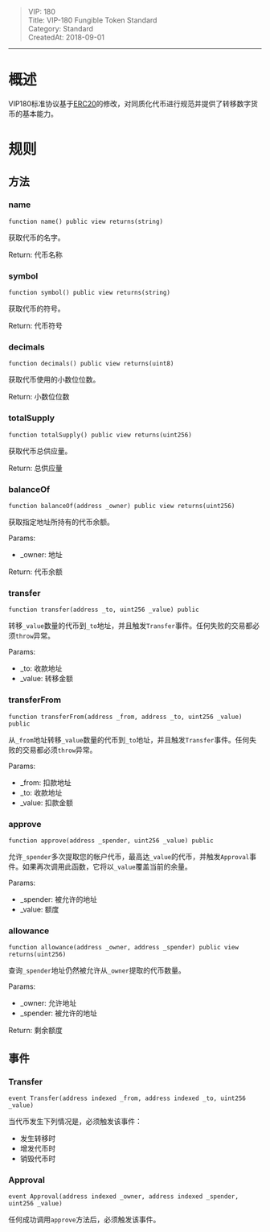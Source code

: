 > VIP: 180  
> Title: VIP-180 Fungible Token Standard   
> Category: Standard   
> CreatedAt: 2018-09-01
--------------------- 

# 概述

VIP180标准协议基于[ERC20](https://github.com/ethereum/EIPs/blob/master/EIPS/eip-20.md)的修改，对同质化代币进行规范并提供了转移数字货币的基本能力。

# 规则

## 方法

### name

    function name() public view returns(string)

获取代币的名字。

Return: 代币名称


### symbol

    function symbol() public view returns(string)

获取代币的符号。

Return: 代币符号


### decimals

    function decimals() public view returns(uint8)

获取代币使用的小数位位数。

Return: 小数位位数


### totalSupply

    function totalSupply() public view returns(uint256)

获取代币总供应量。

Return: 总供应量


### balanceOf

    function balanceOf(address _owner) public view returns(uint256)

获取指定地址所持有的代币余额。

Params:

+ _owner: 地址

Return: 代币余额


### transfer

    function transfer(address _to, uint256 _value) public

转移`_value`数量的代币到`_to`地址，并且触发`Transfer`事件。任何失败的交易都必须`throw`异常。

Params:

+ _to: 收款地址
+ _value: 转移金额


### transferFrom

    function transferFrom(address _from, address _to, uint256 _value) public

从`_from`地址转移`_value`数量的代币到`_to`地址，并且触发`Transfer`事件。任何失败的交易都必须`throw`异常。

Params:

+ _from: 扣款地址
+ _to: 收款地址
+ _value: 扣款金额


### approve

    function approve(address _spender, uint256 _value) public

允许`_spender`多次提取您的帐户代币，最高达`_value`的代币，并触发`Approval`事件。如果再次调用此函数，它将以`_value`覆盖当前的余量。

Params:

+ _spender: 被允许的地址
+ _value: 额度


### allowance

    function allowance(address _owner, address _spender) public view returns(uint256)

查询`_spender`地址仍然被允许从`_owner`提取的代币数量。

Params:

+ _owner: 允许地址
+ _spender: 被允许的地址

Return: 剩余额度


## 事件

### Transfer

    event Transfer(address indexed _from, address indexed _to, uint256 _value)

当代币发生下列情况是，必须触发该事件：

+ 发生转移时
+ 增发代币时
+ 销毁代币时


### Approval

    event Approval(address indexed _owner, address indexed _spender, uint256 _value)

任何成功调用`approve`方法后，必须触发该事件。
